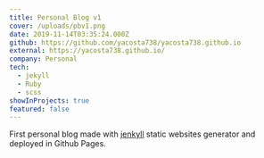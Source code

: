 ```yaml
---
title: Personal Blog v1
cover: /uploads/pbv1.png
date: 2019-11-14T03:35:24.000Z
github: https://github.com/yacosta738/yacosta738.github.io
external: https://yacosta738.github.io/
company: Personal
tech:
  - jekyll
  - Ruby
  - scss
showInProjects: true
featured: false
---
```

First personal blog made with [jenkyll](https://jekyllrb.com/) static websites generator and deployed in Github Pages.